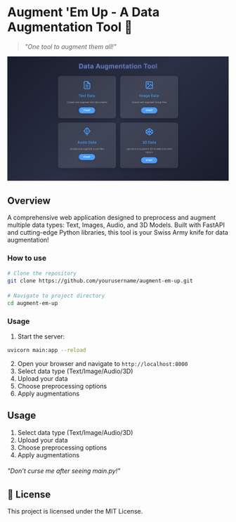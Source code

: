 # Augment 'Em Up - A Data Augmentation Tool 🚀

> *"One tool to augment them all!"*


<p align="center">
  <img src="images/home_page.png" alt="Alt text">
</p>

## Overview
A comprehensive web application designed to preprocess and augment multiple data types: Text, Images, Audio, and 3D Models. Built with FastAPI and cutting-edge Python libraries, this tool is your Swiss Army knife for data augmentation!

### How to use
```bash
# Clone the repository
git clone https://github.com/yourusername/augment-em-up.git

# Navigate to project directory
cd augment-em-up

```

### Usage
1. Start the server:
```bash
uvicorn main:app --reload
```
2. Open your browser and navigate to `http://localhost:8000`
3. Select data type (Text/Image/Audio/3D)
4. Upload your data
5. Choose preprocessing options
6. Apply augmentations

## Usage
1. Select data type (Text/Image/Audio/3D)
2. Upload your data
3. Choose preprocessing options
4. Apply augmentations

###### "Don’t curse me after seeing main.py!"

## 📝 License
This project is licensed under the MIT License.

